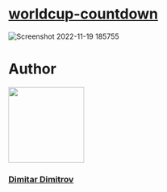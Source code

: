 # [worldcup-countdown](https://mitkovtori.github.io/worldcup-countdown/)
![Screenshot 2022-11-19 185755](https://user-images.githubusercontent.com/112943652/202862557-9c256b86-c53a-4e8c-a905-799383e3b0b5.png)
# Author
<a href="https://github.com/MitkoVtori"><img src="https://user-images.githubusercontent.com/112943652/202910205-a2500951-b02d-4a9f-8c35-cd891371ce11.png" style="width: 150px; height: 150px"></a>

### [Dimitar Dimitrov](https://github.com/MitkoVtori)
